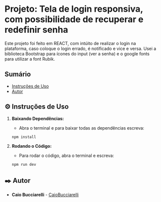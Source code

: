 # Projeto: Tela de login responsiva, com possibilidade de recuperar e redefinir senha

Este projeto foi feito em REACT, com intúito de realizar o login na plataforma, caso coloque o login errado, é notificado e vice e versa. Usei a biblioteca Bootstrap para ícones do input (ver a senha) e o google fonts para utilizar a font Rubik.

## Sumário

- [Instruções de Uso](#instruções-de-uso)
- [Autor](#autores)


## ⚙️ Instruções de Uso

1. **Baixando Dependências:**
   - Abra o terminal e para baixar todas as dependências escreva:
    ```sh
    npm install
    ```

2. **Rodando o Código:**
   - Para rodar o código, abra o terminal e escreva: 
    ```sh
    npm run dev
    ```


## ✒️ Autor

* **Caio Bucciarelli** - [CaioBucciarelli](https://github.com/CaioBucciarelli)
